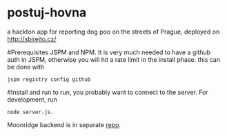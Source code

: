 # postuj-hovna
a hackton app for reporting dog poo on the streets of Prague, deployed on http://sbirejto.cz/

#Prerequisites
JSPM and NPM. It is very much needed to have a github auth in JSPM, otherwise you will hit a rate limit in the install phase.
this can be done with
```
jspm registry config github
```

#Install and run
to run, you probably want to connect to the server.
For development, run 
```
node server.js.
```
Moonridge backend is in separate [repo](https://github.com/capaj/postuj-hovna-server).

